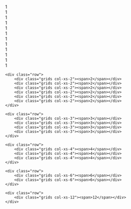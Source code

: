 <main class="au-grid">
  <div class="container">
  	<div class="row">
  		<div class="grids col-xs-1"><span>1</span></div>
  		<div class="grids col-xs-1"><span>1</span></div>
  		<div class="grids col-xs-1"><span>1</span></div>
  		<div class="grids col-xs-1"><span>1</span></div>
  		<div class="grids col-xs-1"><span>1</span></div>
  		<div class="grids col-xs-1"><span>1</span></div>
  		<div class="grids col-xs-1"><span>1</span></div>
  		<div class="grids col-xs-1"><span>1</span></div>
  		<div class="grids col-xs-1"><span>1</span></div>
  		<div class="grids col-xs-1"><span>1</span></div>
  		<div class="grids col-xs-1"><span>1</span></div>
  		<div class="grids col-xs-1"><span>1</span></div>
  	</div>

  	<div class="row">
  		<div class="grids col-xs-2"><span>2</span></div>
  		<div class="grids col-xs-2"><span>2</span></div>
  		<div class="grids col-xs-2"><span>2</span></div>
  		<div class="grids col-xs-2"><span>2</span></div>
  		<div class="grids col-xs-2"><span>2</span></div>
  		<div class="grids col-xs-2"><span>2</span></div>
  	</div>

  	<div class="row">
  		<div class="grids col-xs-3"><span>3</span></div>
  		<div class="grids col-xs-3"><span>3</span></div>
  		<div class="grids col-xs-3"><span>3</span></div>
  		<div class="grids col-xs-3"><span>3</span></div>
  	</div>

  	<div class="row">
  		<div class="grids col-xs-4"><span>4</span></div>
  		<div class="grids col-xs-4"><span>4</span></div>
  		<div class="grids col-xs-4"><span>4</span></div>
  	</div>

  	<div class="row">
  		<div class="grids col-xs-6"><span>6</span></div>
  		<div class="grids col-xs-6"><span>6</span></div>
  	</div>

  	<div class="row">
  		<div class="grids col-xs-12"><span>12</span></div>
  	</div>
  </div>
</main>
